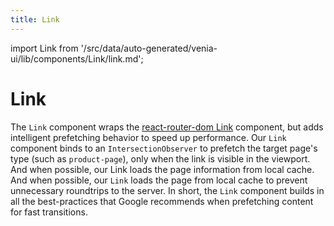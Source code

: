 ```yaml
---
title: Link
---
```


import Link from '/src/data/auto-generated/venia-ui/lib/components/Link/link.md';

# Link

The `Link` component wraps the [react-router-dom Link](https://v5.reactrouter.com/web/api/Link) component, but adds intelligent prefetching behavior to speed up performance. Our `Link` component binds to an `IntersectionObserver` to prefetch the target page's type (such as `product-page`), only when the link is visible in the viewport. And when possible, our Link loads the page information from local cache. And when possible, our `Link` loads the page from local cache to prevent unnecessary roundtrips to the server. In short, the `Link` component builds in all the best-practices that Google recommends when prefetching content for fast transitions.

<Link />
